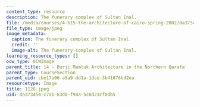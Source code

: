 ```yaml
---
content_type: resource
description: The funerary complex of Sultan Inal.
file: /media/courses/4-615-the-architecture-of-cairo-spring-2002/da373454c7ab63d0f94a5c8d23cf8db5_1126.jpg
file_type: image/jpeg
image_metadata:
  caption: The funerary complex of Sultan Inal.
  credit: ''
  image-alt: The funerary complex of Sultan Inal.
learning_resource_types: []
ocw_type: OCWImage
parent_title: 14 - Burji Mamluk Architecture in the Northern Qarafa
parent_type: CourseSection
parent_uid: cbe17a06-a5a9-dd1a-1dce-3b41876bd2ea
resourcetype: Image
title: 1126.jpeg
uid: da373454-c7ab-63d0-f94a-5c8d23cf8db5
---
```

